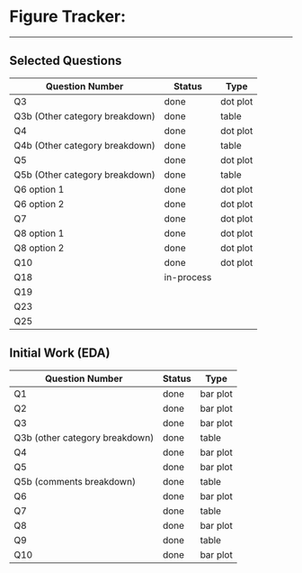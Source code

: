 # Figure Tracker:

------------------------------------------------------------------------

## Selected Questions

| Question Number                | Status      | Type     |
|--------------------------------|-------------|----------|
| Q3                             | done        | dot plot |
| Q3b (Other category breakdown) | done        | table    |
| Q4                             | done        | dot plot |
| Q4b (Other category breakdown) | done        | table    |
| Q5                             | done        | dot plot |
| Q5b (Other category breakdown) | done        | table    |
| Q6 option 1                    | done        | dot plot |
| Q6 option 2                    | done        | dot plot |
| Q7                             | done        | dot plot |
| Q8 option 1                    | done        | dot plot |
| Q8 option 2                    | done        | dot plot |
| Q10                            | done        | dot plot |
| Q18                            |  in-process |          |
| Q19                            |             |          |
| Q23                            |             |          |
| Q25                            |             |          |

## Initial Work (EDA)

| Question Number                | Status | Type     |
|--------------------------------|--------|----------|
| Q1                             | done   | bar plot |
| Q2                             | done   | bar plot |
| Q3                             | done   | bar plot |
| Q3b (other category breakdown) | done   | table    |
| Q4                             | done   | bar plot |
| Q5                             | done   | bar plot |
| Q5b (comments breakdown)       | done   | table    |
| Q6                             | done   | bar plot |
| Q7                             | done   | table    |
| Q8                             | done   | bar plot |
| Q9                             | done   | table    |
| Q10                            | done   | bar plot |
